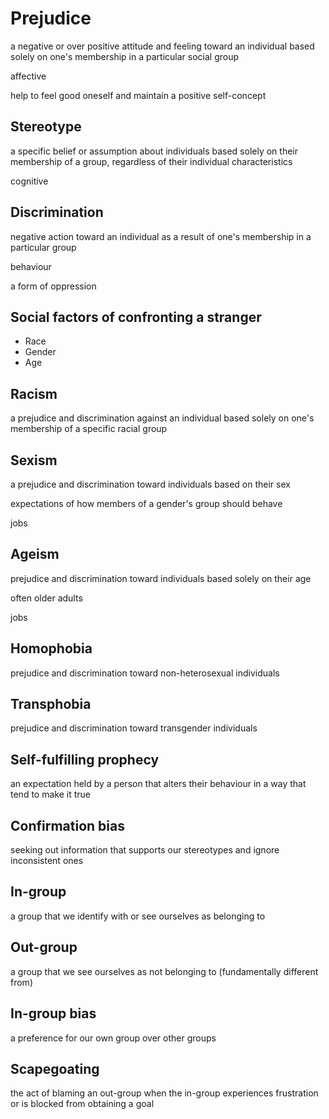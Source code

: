 # Prejudice

a negative or over positive attitude and feeling toward an individual based solely on one's membership in a particular social group

affective

help to feel good oneself and maintain a positive self-concept

## Stereotype

a specific belief or assumption about individuals based solely on their membership of a group, regardless of their individual characteristics

cognitive

## Discrimination

negative action toward an individual as a result of one's membership in a particular group

behaviour

a form of oppression

## Social factors of confronting a stranger

- Race
- Gender
- Age

## Racism

a prejudice and discrimination against an individual based solely on one's membership of a specific racial group

## Sexism

a prejudice and discrimination toward individuals based on their sex

expectations of how members of a gender's group should behave

jobs

## Ageism

prejudice and discrimination toward individuals based solely on their age

often older adults

jobs

## Homophobia

prejudice and discrimination toward non-heterosexual individuals

## Transphobia

prejudice and discrimination toward transgender individuals

## Self-fulfilling prophecy

an expectation held by a person that alters their behaviour in a way that tend to make it true

## Confirmation bias

seeking out information that supports our stereotypes and ignore inconsistent ones

## In-group

a group that we identify with or see ourselves as belonging to

## Out-group

a group that we see ourselves as not belonging to (fundamentally different from)

## In-group bias

a preference for our own group over other groups

## Scapegoating

the act of blaming an out-group when the in-group experiences frustration or is blocked from obtaining a goal